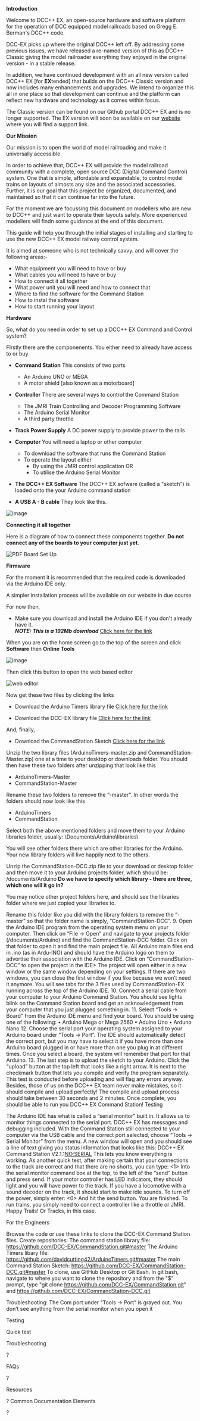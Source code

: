 **Introduction**

Welcome to DCC++ EX, an open-source hardware and software platform for the operation of DCC equipped model railroads based on Gregg E. Berman's DCC++ code. 

DCC-EX picks up where the original DCC++ left off. By addressing some previous issues, we have released a re-named version of this as DCC++ Classic giving the model railroader everything they enjoyed in the original version - in a stable release.

In addition, we have  continued development with an all new version called DCC++ EX [for **EX**tended] that builds on the DCC++ Classic version and now includes many enhancements and upgrades. We intend to organize this all in one place so that development can continue and the platform can reflect new hardware and technology as it comes within focus.

The Classic version can be found on our Github portal DCC++ EX and is no longer supported. The EX version will soon be available on our [website](www.Dcc-ex.com) where you will find a support link.

**Our Mission**

Our mission is to open the world of model railroading and make it universally accessible.

In order to achieve that, DCC++ EX will provide the model railroad community with a complete, open source DCC (Digital Command Control) system. One that is simple, affordable and expandable, to control model trains on layouts of almosts any size and the associated accessories. Further, it is our goal that this project be organized, documented, and maintained so that it can continue far into the future.

For the moment we are focussing this document on modellers who are new to DCC++ and just want to operate their layouts safely. More experienced modellers will findn some guidance at the end of this document.

This guide will help you through the initial stages of installing and starting to use the new DCC++ EX model railway control system. 

It is aimed at someone who is not technically savvy. and will cover the following areas:-

* What equipment you will need to have or buy
* What cables you will need to have or buy
* How to connect it all together
* What power unit you will need and how to connect that
* Where to find the software for the Command Station
* How to instal the software
* How to start running your layout

**Hardware**

So, what do you need in order to set up a DCC++ EX Command and Control system?

FIrstly there are the componenents. You either need to already have access to or buy

* **Command Station** This consists of two parts

    * An Arduino UNO or MEGA
    * A motor shield [also known as a motorboard]

* **Controller**  There are several ways to control the Command Station

    * The JMRI Train Controlling and Decoder Programming Software
    * The Arduino Serial Monitor
    * A third party throttle

* **Track Power Supply** A DC power supply to provide power to the rails

* **Computer** You will need a laptop or other computer

    * To download the software that runs the Command Station
    * To operate the layout either
        * By using the JMRI control application
       OR
        * To utilise the Arduino Serial Monitor
        
        
* **The DCC++ EX Software** The DCC++ EX sofware (called a "sketch") is loaded onto the your Arduino command station
           
* **A USB A - B cable** They look like this.

![image](https://user-images.githubusercontent.com/61120323/90763568-d3aa6c80-e2de-11ea-89f3-8f7f2ea15cb8.png)




**Connecting it all together**

Here is a diagram of how to connect these components together. **Do  not connect any of the boards to your computer just yet**.

![PDF Board Set Up](https://user-images.githubusercontent.com/61120323/90765940-aeb7f880-e2e2-11ea-8ee7-1692113cd876.png)


**Firmware**

For the moment it is recommended that the required code is downloaded via the Arduino IDE only. 

A simpler installation process will be available on our website in due course

For now then,

* Make sure you download and install the Arduino IDE if you don't already have it.   
      ***NOTE: This is a 192Mb download*** [Click here for the link](https://www.arduino.cc/en/Guide)
      
When you are on the home screen go to the top of the screen and click **Software** then **Online Tools**

![image](https://user-images.githubusercontent.com/61120323/90761638-9a243200-e2db-11ea-81c0-a34cdcf76ebe.png)

Then click this button to open the web based editor

![web editor](https://user-images.githubusercontent.com/61120323/90764548-5849ba80-e2e0-11ea-9c3e-805df1b2ad20.png)

Now get these two files by clicking the links

* Download the Arduino Timers library file [Click here for the link](https://github.com/davidcutting42/ArduinoTimers/archive/master.zip)

* Download the DCC-EX library file [Click here for the link](https://github.com/DCC-EX/CommandStation/archive/master.zip)

And, finally,

* Download the CommandStation Sketch [Click here for the link](https://github.com/DCC-EX/CommandStation-DCC/archive/master.zip)

Unzip the two library files (ArduinoTimers-master.zip and CommandStation-Master.zip) one at a time to your desktop or downloads folder. You should then have these two folders after unzipping that look like this
   * ArduinoTimers-Master
   * CommandStation-Master
   
Rename these two folders to remove the “-master”. In other words the folders should now look like this
   * ArduinoTimers
   * CommandStation
   
Select both the above mentioned folders and move them to your Arduino libraries folder, usually: \Documents\Arduino\libraries\

You will see other folders there which are other libraries for the Arduino. Your new library folders will live happily next to the others.

Unzip the CommandStation-DCC.zip file to your download or desktop folder and then move it to your Arduino projects folder, which should be:
/documents/Arduino **Do we have to specify which library - there are three, which one will it go in?**



You may notice other project folders here, and should see the libraries folder where we just copied your libraries to.

Rename this folder like you did with the library folders to remove the “-master” so that the folder name is simply, “CommandStation-DCC”.
9. Open the Arduino IDE program from the operating system menu on your computer. Then click on “File -> Open” and navigate to your projects folder (/documents/Arduino) and find the CommandStation-DCC folder. Click on that folder to open it and find the main project file. All Arduino main files end in .ino (as in Ardu-INO) and should have the Arduino logo on them to advertise their association with the Arduino IDE. Click on “CommandStation-DCC” to open the project in the IDE>
The project will open either in a new window or the same window depending on your settings. If there are two windows, you can close the first window if you like because we won’t need it anymore. You will see tabs for the 3 files used by CommandStation-EX running across the top of the Arduino IDE.
10. Connect a serial cable from your computer to your Arduino Command Station. You should see lights blink on the Command Station board and get an acknowledgement from your computer that you just plugged something in.
11. Select “Tools -> Board” from the Arduino IDE menu and find your board. You should be using one of the following:
•	Arduino Mega or Mega 2560
•	Aduino Uno
•	Arduno Nano
12. Choose the serial port your operating system assigned to your Arduino board under “Tools -> Port”. The IDE should automatically detect the correct port, but you may have to select it if you have more than one Arduino board plugged in or have more than one you plug in at different times. Once you select a board, the system will remember that port for that Arduino.
13. The last step is to upload the sketch to your Arduino. Click the “upload” button at the top left that looks like a right arrow. It is next to the checkmark button that lets you compile and verify the program separately. This test is conducted before uploading and will flag any errors anyway. Besides, those of us on the DCC++ EX team never make mistakes, so it should compile and upload perfectly!
The compile and upload process should take between 30 seconds and 2 minutes. Once complete, you should be able to run you DCC++ EX Command Station!
Testing

The Arduino IDE has what is called a “serial monitor” built in. It allows us to monitor things connected to the serial port. DCC++ EX has messages and debugging included. With the Command Station still connected to your computer via the USB cable and the correct port selected, choose “Tools -> Serial Monitor” from the menu. A new window will open and you should see a line of text giving you status information that looks like this:
DCC++ EX Command Station V2.1.1<NO:SERIAL>
This lets you know everything is working. As another quick test, after making certain that your connections to the track are correct and that there are no shorts, you can type:
<1>
Into the serial monitor command box at the top, to the left of the “send” button and press send. If your motor controller has LED indicators, they should light and you will have power to the track. If you have a locomotive with a sound decoder on the track, it should start to make idle sounds. To turn off the power, simply enter:
<0>
And hit the send button. You are finished. To run trains, you simply need to connect a controller like a throttle or JMRI. Happy Trails! Or Tracks, in this case.

For the Engineers

Browse the code or use these links to clone the DCC-EX Command Station files. Create repositories: 
The command station library file:
https://github.com/DCC-EX/CommandStation.git#master
The Arduino Timers libary file:
https://github.com/davidcutting42/ArduinoTimers.git#master
The main Command Station Sketch:
https://github.com/DCC-EX/CommandStation-DCC.git#master
To clone, use GitHub Desktop or Git Bash. In git bash, navigate to where you want to clone the repository and from the "$" prompt, type "git clone https://github.com/DCC-EX/CommandStation.git" and https://github.com/DCC-EX/CommandStation-DCC.git

Troubleshooting:
The Com port under “Tools -> Port” is grayed out.
You don’t see anything from the serial monitor when you open it

Testing

Quick test


Troubleshooting

?

FAQs

?

Resources

?
Common Documentation Elements

?
